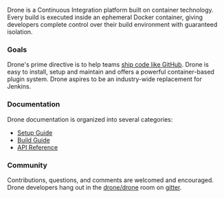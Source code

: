 Drone is a Continuous Integration platform built on container technology. Every build is executed inside an ephemeral Docker container, giving developers complete control over their build environment with guaranteed isolation.

### Goals

Drone's prime directive is to help teams [ship code like GitHub](https://github.com/blog/1241-deploying-at-github#always-be-shipping). Drone is easy to install, setup and maintain and offers a powerful container-based plugin system. Drone aspires to be an industry-wide replacement for Jenkins.

### Documentation

Drone documentation is organized into several categories:

* [Setup Guide](http://readme.drone.io/docs/setup/)
* [Build Guide](http://readme.drone.io/docs/build/)
* [API Reference](http://readme.drone.io/docs/api/)

### Community

Contributions, questions, and comments are welcomed and encouraged. Drone developers hang out in the [drone/drone](https://gitter.im/drone/drone) room on [gitter](https://gitter.im/drone/drone).
